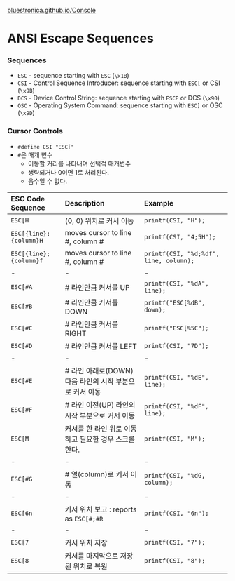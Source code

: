 [bluestronica.github.io/Console](https://bluestronica.github.io/Console)

# ANSI Escape Sequences
### Sequences
- `ESC` - sequence starting with `ESC` (`\x1B`)
- `CSI` - Control Sequence Introducer: sequence starting with `ESC[` or CSI (`\x9B`)
- `DCS` - Device Control String: sequence starting with `ESCP` or DCS (`\x90`)
- `OSC` - Operating System Command: sequence starting with `ESC]` or OSC (`\x9D`)

### Cursor Controls
- `#define CSI "ESC["`
- `#`은 매개 변수
    - 이동할 거리를 나타내며 선택적 매개변수
    - 생략되거나 0이면 1로 처리된다.
    - 음수일 수 없다.

|ESC Code Sequence|Description|Example|
|:---|:---|:---|
|`ESC[H`|(0, 0) 위치로 커서 이동|`printf(CSI, "H");`|
|`ESC[{line};{column}H`|moves cursor to line #, column #|`printf(CSI, "4;5H");`|
|`ESC[{line};{column}f`|moves cursor to line #, column #|`printf(CSI, "%d;%df", line, column);`|
|-|-|-|
|`ESC[#A`|# 라인만큼 커서를 UP|`printf(CSI, "%dA", line);`|
|`ESC[#B`|# 라인만큼 커서를 DOWN|`printf("ESC[%dB", down);`|
|`ESC[#C`|# 라인만큼 커서를 RIGHT|`printf("ESC[%5C");`|
|`ESC[#D`|# 라인만큼 커서를 LEFT|`printf(CSI, "7D");`|
|-|-|-|
|`ESC[#E`|# 라인 아래로(DOWN) 다음 라인의 시작 부분으로 커서 이동|`printf(CSI, "%dE", line);`|
|`ESC[#F`|# 라인 이전(UP) 라인의 시작 부분으로 커서 이동|`printf(CSI, "%dF", line);`|
|`ESC[M`|커서를 한 라인 위로 이동하고 필요한 경우 스크롤한다.|`printf(CSI, "M");`|
|-|-|-|
|`ESC[#G`|# 열(column)로 커서 이동|`printf(CSI, "%dG, column);`|
|-|-|-|
|`ESC[6n`|커서 위치 보고 : reports as `ESC[#;#R`|`printf(CSI, "6n");`|
|-|-|-|
|`ESC[7`|커서 위치 저장|`printf(CSI, "7");`|
|`ESC[8`|커서를 마지막으로 저장된 위치로 복원|`printf(CSI, "8");`|
